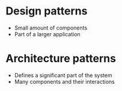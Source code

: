 # Design patterns 
- Small amount of components
- Part of a larger application

# Architecture patterns
- Defines a significant part of the system
- Many components and their interactions
